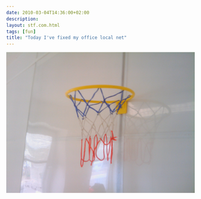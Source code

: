 ```yaml
---
date: 2010-03-04T14:36:00+02:00
description:
layout: stf.com.html
tags: [fun]
title: "Today I've fixed my office local net"
---
```


![Image](/assets/posts/2010-03-04-i-ve-fixed-the-net/IMAG0042-ive-fixed-the-net.jpg)
